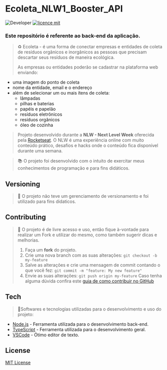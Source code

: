 
# Ecoleta_NLW1_Booster_API
![Developer](https://img.shields.io/badge/GabrielFSSantos-Ecoleta__NLW1__Booster__API-blue)
[![licence mit](https://img.shields.io/github/license/GabrielFSSantos/Ecoleta_NLW1_Booster_API)](https://github.com/GabrielFSSantos/Ecoleta_NLW1_Booster_API/blob/master/LICENSE)

### Este repositório é referente ao back-end da aplicação. 

> ♻️ Ecoleta - é uma forma de conectar empresas e entidades de coleta de resíduos orgânicos e inorgânicos as pessoas que precisam descartar seus resíduos de maneira ecológica.
> 
>As empresas ou entidades poderão se cadastrar na plataforma web enviando:
- uma imagem do ponto de coleta
- nome da entidade, email e o endereço
- além de selecionar um ou mais ítens de coleta: 
  - lâmpadas
  - pilhas e baterias
  - papéis e papelão
  - resíduos eletrônicos
  - resíduos orgânicos
  - óleo de cozinha

>Projeto desenvolvido durante a **NLW - Next Level Week** oferecida pela [Rocketseat](rs).
O NLW é uma experiência online com muito conteúdo prático, desafios e hacks onde o conteúdo fica disponível durante uma semana.<br>

> :books: O projeto foi desenvolvido com o intuito de exercitar meus conhecimentos de programação e para fins didáticos.

## Versioning
> :flags: O projeto não teve um gerenciamento de versionamento e foi utilizado para fins didaticos.

## Contributing
> :information_desk_person: O projeto é de livre acesso e uso, então fique à-vontade para realizar um Fork e utilizar do mesmo, como também sugerir dicas e melhorias.
>
> 1. Faça um **fork** do projeto.
>2. Crie uma nova branch com as suas alterações: `git checkout -b my-feature`
>3. Salve as alterações e crie uma mensagem de commit contando o que você fez: `git commit -m "feature: My new feature"`
>4. Envie as suas alterações: `git push origin my-feature`
> Caso tenha alguma dúvida confira este [guia de como contribuir no GitHub](https://github.com/firstcontributions/first-contributions)

## Tech
> :space_invader:Softwares e tecnologias utilizadas para o desenvolvimento e uso do projeto:

* [Node.js] - Ferramenta utilizada para o desenvolvimento back-end.
* [TypeScript] - Ferramenta utilizada para o desenvolvimento geral.
* [VSCode] - Ótimo editor de texto.

## License
[MIT License](https://github.com/GabrielFSSantos/NextLevelWeek_Rocketseat_Starter/blob/master/LICENSE)

[Node.js]: <https://nodejs.org/>
[TypeScript]: <https://www.typescriptlang.org/>
[VSCode]: <https://code.visualstudio.com/>

